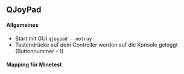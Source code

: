 ## QJoyPad

#### Allgemeines

- Start mit GUI `qjoypad --notray`
- Tastendrücke auf dem Controller werden auf die Konsole geloggt (Buttonnummer - 1)

#### Mapping für Minetest